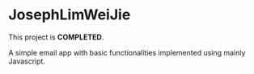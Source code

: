 # JosephLimWeiJie
This project is **COMPLETED**.

A simple email app with basic functionalities implemented using mainly Javascript.

